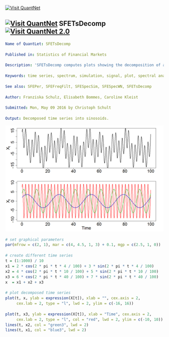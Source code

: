 
[<img src="https://github.com/QuantLet/Styleguide-and-FAQ/blob/master/pictures/banner.png" width="880" alt="Visit QuantNet">](http://quantlet.de/index.php?p=info)

## [<img src="https://github.com/QuantLet/Styleguide-and-Validation-procedure/blob/master/pictures/qloqo.png" alt="Visit QuantNet">](http://quantlet.de/) **SFETsDecomp**[<img src="https://github.com/QuantLet/Styleguide-and-Validation-procedure/blob/master/pictures/QN2.png" width="60" alt="Visit QuantNet 2.0">](http://quantlet.de/d3/ia)

```yaml
Name of QuantLet: SFETsDecomp

Published in: Statistics of Financial Markets

Description: 'SFETsDecomp computes plots showing the decomposition of a time series into sinosoids with frequencies f={0.4, 0.1, 0.04}'

Keywords: time series, spectrum, simulation, signal, plot, spectral analysis, time series decomposition, sinosoids

See also: SFEPer, SFEFreqFilt, SFESpecSim, SFESpecWN, SFETsDecomp

Author: Franziska Schulz, Elisabeth Bommes, Caroline Kleist

Submitted: Mon, May 09 2016 by Christoph Schult

Output: Decomposed time series into sinosoids.

```

![Picture1](TSDecomposition.png)

```r
# set graphical parameters
par(mfrow = c(2, 1), mar = c(4, 4.5, 1, 3) + 0.1, mgp = c(2.5, 1, 0))

# create different time series
t = (1:1000) / 10
x1 = 2 * cos(2 * pi * t * 4 / 100) + 3 * sin(2 * pi * t * 4 / 100)
x2 = 4 * cos(2 * pi * t * 10 / 100) + 5 * sin(2 * pi * t * 10 / 100)
x3 = 6 * cos(2 * pi * t * 40 / 100) + 7 * sin(2 * pi * t * 40 / 100)
x  = x1 + x2 + x3

# plot decomposed time series
plot(t, x, ylab = expression(X[t]), xlab = "", cex.axis = 2,
     cex.lab = 2, type = "l", lwd = 2, ylim = c(-16, 16))

plot(t, x3, ylab = expression(X[t]), xlab = "Time", cex.axis = 2,
     cex.lab = 2, type = "l", col = "red", lwd = 2, ylim = c(-10, 10))
lines(t, x2, col = "green3", lwd = 2)
lines(t, x1, col = "blue3", lwd = 2)
```

